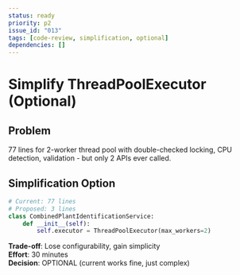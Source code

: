 ```yaml
---
status: ready
priority: p2
issue_id: "013"
tags: [code-review, simplification, optional]
dependencies: []
---
```


# Simplify ThreadPoolExecutor (Optional)

## Problem

77 lines for 2-worker thread pool with double-checked locking, CPU detection, validation - but only 2 APIs ever called.

## Simplification Option

```python
# Current: 77 lines
# Proposed: 3 lines
class CombinedPlantIdentificationService:
    def __init__(self):
        self.executor = ThreadPoolExecutor(max_workers=2)
```

**Trade-off**: Lose configurability, gain simplicity  
**Effort**: 30 minutes  
**Decision**: OPTIONAL (current works fine, just complex)
